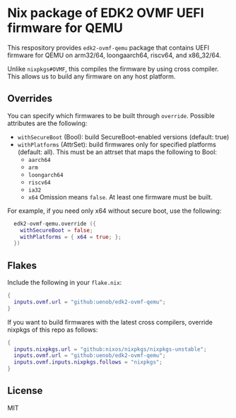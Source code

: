 # Nix package of EDK2 OVMF UEFI firmware for QEMU

This respository provides `edk2-ovmf-qemu` package that contains
UEFI firmware for QEMU on arm32/64, loongaarch64, riscv64, and x86_32/64.

Unlike `nixpkgs#OVMF`, this compiles the firmware by using cross compiler.
This allows us to build any firmware on any host platform.

## Overrides

You can specify which firmwares to be built through `override`.
Possible attributes are the following:

- `withSecureBoot` (Bool): build SecureBoot-enabled versions (default: true)
- `withPlatforms` (AttrSet): build firmwares only for specified platforms (default: all).
  This must be an attrset that maps the following to Bool:
  - `aarch64`
  - `arm`
  - `loongarch64`
  - `riscv64`
  - `ia32`
  - `x64`
  Omission means `false`.
  At least one firmware must be built.

For example, if you need only x64 without secure boot, use the following:

```nix
  edk2-ovmf-qemu.override ({
    withSecureBoot = false;
    withPlatforms = { x64 = true; };
  })
```

## Flakes

Include the following in your `flake.nix`:

```nix
{
  inputs.ovmf.url = "github:uenob/edk2-ovmf-qemu";
}
```

If you want to build firmwares with the latest cross compilers,
override nixpkgs of this repo as follows:

```nix
{
  inputs.nixpkgs.url = "github:nixos/nixpkgs/nixpkgs-unstable";
  inputs.ovmf.url = "github:uenob/edk2-ovmf-qemu";
  inputs.ovmf.inputs.nixpkgs.follows = "nixpkgs";
}
```

## License

MIT
